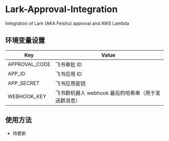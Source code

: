 # Lark-Approval-Integration
Integration of Lark (AKA Feishu) approval and AWS Lambda



## 环境变量设置

| Key           | **Value**                                           |
| ------------- | --------------------------------------------------- |
| APPROVAL_CODE | 飞书审批 ID                                         |
| APP_ID        | 飞书应用 ID                                         |
| APP_SECRET    | 飞书应用密钥                                        |
| WEBHOOK_KEY   | 飞书群机器人 webhook 最后的哈希串（用于发送群消息） |



## 使用方法

* 待更新

